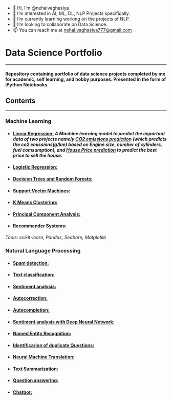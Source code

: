 - 👋 Hi, I’m @nehalvaghasiya
- 👀 I’m interested in AI, ML, DL, NLP Projects specifically.
- 🌱 I’m currently learning working on the projects of NLP.
- 💞️ I’m looking to collaborate on Data Science.
- 📫 You can reach me at [nehal.vaghasiya777@gmail.com](mailto:nehal.vaghsiya777@gmail.com)

<!---
nehalvaghasiya/nehalvaghasiya is a ✨ special ✨ repository because its `README.md` (this file) appears on your GitHub profile.
You can click the Preview link to take a look at your changes.
--->
# **Data Science Portfolio**
---

#### Repository containing portfolio of data science projects completed by me for academic, self learning, and hobby purposes. Presented in the form of iPython Notebooks.

## **Contents**
---
### **Machine Learning**
- #### **[Linear Regression:](https://github.com/nehalvaghasiya/Data-Science-Portfolio/tree/main/Machine%20Learning/Linear%20Regression)**   *A Machine learning model to predict the important data of two projects namely [CO2 emissions prediction](https://github.com/nehalvaghasiya/Data-Science-Portfolio/tree/main/Machine%20Learning/Linear%20Regression/CO2%20emission%20prediction) (which predicts the co2 emissions(g/km) based on Engine size, number of cylinders, fuel comsumption), and [House Price prediction](https://github.com/nehalvaghasiya/Data-Science-Portfolio/tree/main/Machine%20Learning/Linear%20Regression/House%20Price%20Prediction) to predict the best price to sell the house.*
- #### **[Logistic Regression:](http://github.com)** 
- #### **[Decision Trees and Random Forests:](http://github.com)** 
- #### **[Support Vector Machines:](http://github.com)** 
- #### **[K Means Clustering:](http://github.com)** 
- #### **[Principal Component Analysis:](http://github.com)** 
- #### **[Recommender Systems:](http://github.com)** 


*Tools: scikit-learn, Pandas, Seaborn, Matplotlib*

### **Natural Language Processing**
- #### **[Spam detection:](http://github.com)**
- #### **[Text classification:](http://github.com)**
- #### **[Sentiment analysis:](http://github.com)**
- #### **[Autocorrection:](http://github.com)**
- #### **[Autocompletion:](http://github.com)**
- #### **[Sentiment analysis with Deep Neural Network:](http://github.com)**
- #### **[Named Entity Recognition:](http://github.com)**
- #### **[Identificarion of duplicate Questions:](http://github.com)**
- #### **[Neural Machine Translation:](http://github.com)**
- #### **[Text Summarization:](http://github.com)**
- #### **[Question answering:](http://github.com)**
- #### **[Chatbot:](http://github.com)**
